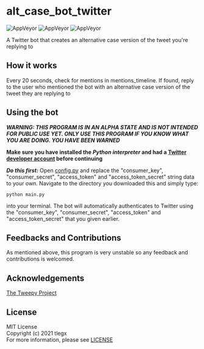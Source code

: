 # alt_case_bot_twitter
<p>
  <img alt="AppVeyor" src="https://img.shields.io/badge/Status-Unstable-informational?color=orange">
  <img alt="AppVeyor" src="https://img.shields.io/badge/Language-Python-informational?color=blue">
  <img alt="AppVeyor" src="https://img.shields.io/badge/Version-v0.0.0 alpha-informational?color=orange">
</p>

A Twitter bot that creates an alternative case version of the tweet you're replying to
## How it works
Every 20 seconds, check for mentions in mentions_timeline. If found, reply to the user who mentioned the bot with an alternative case version of the tweet they are replying to
## Using the bot
***WARNING: THIS PROGRAM IS IN AN ALPHA STATE AND IS NOT INTENDED FOR PUBLIC USE YET. ONLY USE THIS PROGRAM IF YOU KNOW WHAT YOU ARE DOING. YOU HAVE BEEN WARNED***

**Make sure you have installed the *Python interpreter* and had a [Twitter developer account](https://developers.twitter.com) before continuing**

***Do this first:*** Open [config.py](https://github.com/tlegx/alt_case_bot_twitter/blob/master/config.py) and replace the "consumer_key", "consumer_secret", "access_token" and "access_token_secret" string data to your own.
Navigate to the directory you downloaded this and simply type:
```
python main.py
```
into your terminal. The bot will automatically authenticates to Twitter using the "consumer_key", "consumer_secret", "access_token" and "access_token_secret" that you given earlier.
## Feedbacks and Contributions
As mentioned above, this program is very unstable so any feedback and contributions is welcomed.
## Acknowledgements
[The Tweepy Project](https://github.com/tweepy/tweepy)
## License
MIT License</br>
Copyright (c) 2021 tlegx</br>
For more information, please see [LICENSE](https://github.com/tlegx/alt_case_bot_twitter/blob/master/LICENSE)
